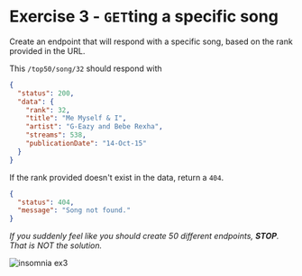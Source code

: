 # Exercise 3 - `GET`ting a specific song

Create an endpoint that will respond with a specific song, based on the rank provided in the URL.

This `/top50/song/32` should respond with

```json
{
  "status": 200,
  "data": {
    "rank": 32,
    "title": "Me Myself & I",
    "artist": "G-Eazy and Bebe Rexha",
    "streams": 538,
    "publicationDate": "14-Oct-15"
  }
}
```

If the rank provided doesn't exist in the data, return a `404`.

```json
{
  "status": 404,
  "message": "Song not found."
}
```

_If you suddenly feel like you should create 50 different endpoints, **STOP**. That is NOT the solution._

<!-- Test your endpoint in insomnia. -->

![insomnia ex3](../__lecture/assets/insomnia_song.png)
